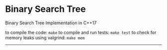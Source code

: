 # Binary Search Tree
Binary Search Tree Implementation in C++17

to compile the code:
`make`
to compile and run tests:
`make test`
to check for memory leaks using valgrind:
`make mem`

---
